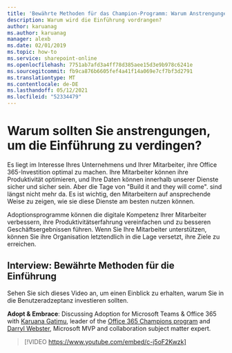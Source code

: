 ```yaml
---
title: 'Bewährte Methoden für das Champion-Programm: Warum Anstrengungen unternommen werden, um die Einführung zu fördern'
description: Warum wird die Einführung vordrangen?
author: karuanag
ms.author: karuanag
manager: alexb
ms.date: 02/01/2019
ms.topic: how-to
ms.service: sharepoint-online
ms.openlocfilehash: 7751ab7afd3a4ff78d385aee15d3e9b978c6241e
ms.sourcegitcommit: fb9ca876b6605fef4a41f14a069e7cf7bf3d2791
ms.translationtype: MT
ms.contentlocale: de-DE
ms.lasthandoff: 05/12/2021
ms.locfileid: "52334479"
---
```

# <a name="why-put-effort-into-driving-adoption"></a>Warum sollten Sie anstrengungen, um die Einführung zu verdingen?  

Es liegt im Interesse Ihres Unternehmens und Ihrer Mitarbeiter, ihre Office 365-Investition optimal zu machen.  Ihre Mitarbeiter können ihre Produktivität optimieren, und Ihre Daten können innerhalb unserer Dienste sicher und sicher sein.  Aber die Tage von "Build it and they will come". sind längst nicht mehr da.  Es ist wichtig, den Mitarbeitern auf ansprechende Weise zu zeigen, wie sie diese Dienste am besten nutzen können.

Adoptionsprogramme können die digitale Kompetenz Ihrer Mitarbeiter verbessern, ihre Produktivitätserfahrung vereinfachen und zu besseren Geschäftsergebnissen führen. Wenn Sie Ihre Mitarbeiter unterstützen, können Sie ihre Organisation letztendlich in die Lage versetzt, ihre Ziele zu erreichen. 

## <a name="interview-adoption-best-practices"></a>Interview: Bewährte Methoden für die Einführung

Sehen Sie sich dieses Video an, um einen Einblick zu erhalten, warum Sie in die Benutzeradzeptanz investieren sollten.  

**Adopt & Embrace**: Discussing Adoption for Microsoft Teams & Office 365 with [Karuana Gatimu](https://linkedin.com/in/karuanagatimu), leader of the [Office 365 Champions program](https://aka.ms/O365Champions) and [Darryl Webster](https://webster.net.nz/), Microsoft MVP and collaboration subject matter expert. 

> [!VIDEO https://www.youtube.com/embed/c-j5oF2Kwzk]

